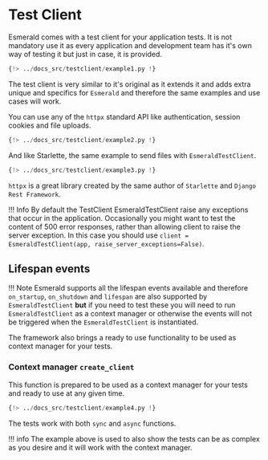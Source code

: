 # Test Client

Esmerald comes with a test client for your application tests. It is not mandatory use it as every application and
development team has it's own way of testing it but just in case, it is provided.

```python
{!> ../docs_src/testclient/example1.py !}
```

The test client is very similar to it's original as it extends it and adds extra unique and specifics for `Esmerald`
and therefore the same examples and use cases will work.

You can use any of the `httpx` standard API like authentication, session cookies and file uploads.

```python
{!> ../docs_src/testclient/example2.py !}
```

And like Starlette, the same example to send files with `EsmeraldTestClient`.

```python
{!> ../docs_src/testclient/example3.py !}
```

`httpx` is a great library created by the same author of `Starlette` and `Django Rest Framework`.

!!! Info
    By default the TestClient EsmeraldTestClient raise any exceptions that occur in the application.
    Occasionally you might want to test the content of 500 error responses, rather than allowing client to raise the
    server exception. In this case you should use `client = EsmeraldTestClient(app, raise_server_exceptions=False)`.

## Lifespan events

!!! Note
    Esmerald supports all the lifespan events available and therefore `on_startup`, `on_shutdown` and `lifespan` are
    also supported by `EsmeraldTestClient` **but** if you need to test these you will need to run `EsmeraldTestClient`
    as a context manager or otherwise the events will not be triggered when the `EsmeraldTestClient` is instantiated.

The framework also brings a ready to use functionality to be used as context manager for your tests.

### Context manager `create_client`

This function is prepared to be used as a context manager for your tests and ready to use at any given time.

```python hl_lines="14 79"
{!> ../docs_src/testclient/example4.py !}
```

The tests work with both `sync` and `async` functions.

!!! info
    The example above is used to also show the tests can be as complex as you desire and it will work with the
    context manager.

